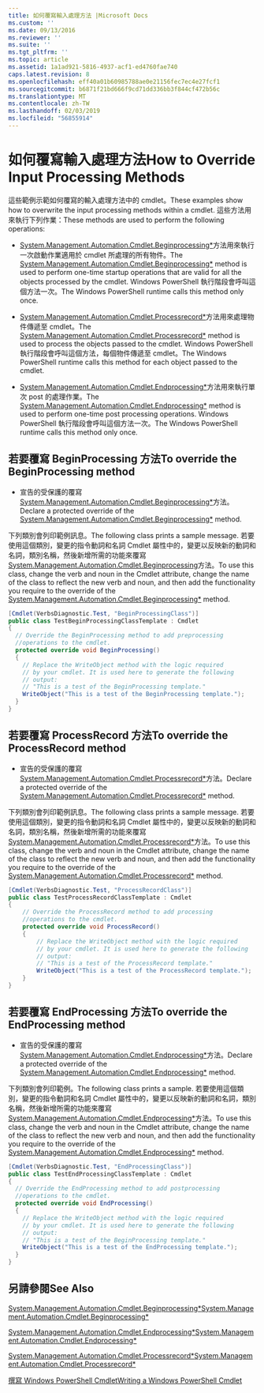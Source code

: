 ```yaml
---
title: 如何覆寫輸入處理方法 |Microsoft Docs
ms.custom: ''
ms.date: 09/13/2016
ms.reviewer: ''
ms.suite: ''
ms.tgt_pltfrm: ''
ms.topic: article
ms.assetid: 1a1ad921-5816-4937-acf1-ed4760fae740
caps.latest.revision: 8
ms.openlocfilehash: eff40a01b60985788ae0e21156fec7ec4e27fcf1
ms.sourcegitcommit: b6871f21bd666f9cd71dd336bb3f844cf472b56c
ms.translationtype: MT
ms.contentlocale: zh-TW
ms.lasthandoff: 02/03/2019
ms.locfileid: "56855914"
---
```

# <a name="how-to-override-input-processing-methods"></a><span data-ttu-id="cc6f5-102">如何覆寫輸入處理方法</span><span class="sxs-lookup"><span data-stu-id="cc6f5-102">How to Override Input Processing Methods</span></span>

<span data-ttu-id="cc6f5-103">這些範例示範如何覆寫的輸入處理方法中的 cmdlet。</span><span class="sxs-lookup"><span data-stu-id="cc6f5-103">These examples show how to overwrite the input processing methods within a cmdlet.</span></span> <span data-ttu-id="cc6f5-104">這些方法用來執行下列作業：</span><span class="sxs-lookup"><span data-stu-id="cc6f5-104">These methods are used to perform the following operations:</span></span>

- <span data-ttu-id="cc6f5-105">[System.Management.Automation.Cmdlet.Beginprocessing\*](/dotnet/api/System.Management.Automation.Cmdlet.BeginProcessing)方法用來執行一次啟動作業適用於 cmdlet 所處理的所有物件。</span><span class="sxs-lookup"><span data-stu-id="cc6f5-105">The [System.Management.Automation.Cmdlet.Beginprocessing\*](/dotnet/api/System.Management.Automation.Cmdlet.BeginProcessing) method is used to perform one-time startup operations that are valid for all the objects processed by the cmdlet.</span></span> <span data-ttu-id="cc6f5-106">Windows PowerShell 執行階段會呼叫這個方法一次。</span><span class="sxs-lookup"><span data-stu-id="cc6f5-106">The Windows PowerShell runtime calls this method only once.</span></span>

- <span data-ttu-id="cc6f5-107">[System.Management.Automation.Cmdlet.Processrecord\*](/dotnet/api/System.Management.Automation.Cmdlet.ProcessRecord)方法用來處理物件傳遞至 cmdlet。</span><span class="sxs-lookup"><span data-stu-id="cc6f5-107">The [System.Management.Automation.Cmdlet.Processrecord\*](/dotnet/api/System.Management.Automation.Cmdlet.ProcessRecord) method is used to process the objects passed to the cmdlet.</span></span> <span data-ttu-id="cc6f5-108">Windows PowerShell 執行階段會呼叫這個方法，每個物件傳遞至 cmdlet。</span><span class="sxs-lookup"><span data-stu-id="cc6f5-108">The Windows PowerShell runtime calls this method for each object passed to the cmdlet.</span></span>

- <span data-ttu-id="cc6f5-109">[System.Management.Automation.Cmdlet.Endprocessing\*](/dotnet/api/System.Management.Automation.Cmdlet.EndProcessing)方法用來執行單次 post 的處理作業。</span><span class="sxs-lookup"><span data-stu-id="cc6f5-109">The [System.Management.Automation.Cmdlet.Endprocessing\*](/dotnet/api/System.Management.Automation.Cmdlet.EndProcessing) method is used to perform one-time post processing operations.</span></span> <span data-ttu-id="cc6f5-110">Windows PowerShell 執行階段會呼叫這個方法一次。</span><span class="sxs-lookup"><span data-stu-id="cc6f5-110">The Windows PowerShell runtime calls this method only once.</span></span>

## <a name="to-override-the-beginprocessing-method"></a><span data-ttu-id="cc6f5-111">若要覆寫 BeginProcessing 方法</span><span class="sxs-lookup"><span data-stu-id="cc6f5-111">To override the BeginProcessing method</span></span>

- <span data-ttu-id="cc6f5-112">宣告的受保護的覆寫[System.Management.Automation.Cmdlet.Beginprocessing\*](/dotnet/api/System.Management.Automation.Cmdlet.BeginProcessing)方法。</span><span class="sxs-lookup"><span data-stu-id="cc6f5-112">Declare a protected override of the [System.Management.Automation.Cmdlet.Beginprocessing\*](/dotnet/api/System.Management.Automation.Cmdlet.BeginProcessing) method.</span></span>

<span data-ttu-id="cc6f5-113">下列類別會列印範例訊息。</span><span class="sxs-lookup"><span data-stu-id="cc6f5-113">The following class prints a sample message.</span></span> <span data-ttu-id="cc6f5-114">若要使用這個類別，變更的指令動詞和名詞 Cmdlet 屬性中的，變更以反映新的動詞和名詞，類別名稱，然後新增所需的功能來覆寫[System.Management.Automation.Cmdlet.Beginprocessing](/dotnet/api/System.Management.Automation.Cmdlet.BeginProcessing)方法。</span><span class="sxs-lookup"><span data-stu-id="cc6f5-114">To use this class, change the verb and noun in the Cmdlet attribute, change the name of the class to reflect the new verb and noun, and then add the functionality you require to the override of the [System.Management.Automation.Cmdlet.Beginprocessing\*](/dotnet/api/System.Management.Automation.Cmdlet.BeginProcessing) method.</span></span>

```csharp
[Cmdlet(VerbsDiagnostic.Test, "BeginProcessingClass")]
public class TestBeginProcessingClassTemplate : Cmdlet
{
  // Override the BeginProcessing method to add preprocessing
  //operations to the cmdlet.
  protected override void BeginProcessing()
  {
    // Replace the WriteObject method with the logic required
    // by your cmdlet. It is used here to generate the following
    // output:
    // "This is a test of the BeginProcessing template."
    WriteObject("This is a test of the BeginProcessing template.");
  }
}
```

## <a name="to-override-the-processrecord-method"></a><span data-ttu-id="cc6f5-115">若要覆寫 ProcessRecord 方法</span><span class="sxs-lookup"><span data-stu-id="cc6f5-115">To override the ProcessRecord method</span></span>

- <span data-ttu-id="cc6f5-116">宣告的受保護的覆寫[System.Management.Automation.Cmdlet.Processrecord\*](/dotnet/api/System.Management.Automation.Cmdlet.ProcessRecord)方法。</span><span class="sxs-lookup"><span data-stu-id="cc6f5-116">Declare a protected override of the [System.Management.Automation.Cmdlet.Processrecord\*](/dotnet/api/System.Management.Automation.Cmdlet.ProcessRecord) method.</span></span>

<span data-ttu-id="cc6f5-117">下列類別會列印範例訊息。</span><span class="sxs-lookup"><span data-stu-id="cc6f5-117">The following class prints a sample message.</span></span> <span data-ttu-id="cc6f5-118">若要使用這個類別，變更的指令動詞和名詞 Cmdlet 屬性中的，變更以反映新的動詞和名詞，類別名稱，然後新增所需的功能來覆寫[System.Management.Automation.Cmdlet.Processrecord\*](/dotnet/api/System.Management.Automation.Cmdlet.ProcessRecord)方法。</span><span class="sxs-lookup"><span data-stu-id="cc6f5-118">To use this class, change the verb and noun in the Cmdlet attribute, change the name of the class to reflect the new verb and noun, and then add the functionality you require to the override of the [System.Management.Automation.Cmdlet.Processrecord\*](/dotnet/api/System.Management.Automation.Cmdlet.ProcessRecord) method.</span></span>

```csharp
[Cmdlet(VerbsDiagnostic.Test, "ProcessRecordClass")]
public class TestProcessRecordClassTemplate : Cmdlet
{
    // Override the ProcessRecord method to add processing
    //operations to the cmdlet.
    protected override void ProcessRecord()
    {
        // Replace the WriteObject method with the logic required
        // by your cmdlet. It is used here to generate the following
        // output:
        // "This is a test of the ProcessRecord template."
        WriteObject("This is a test of the ProcessRecord template.");
    }
}

```

## <a name="to-override-the-endprocessing-method"></a><span data-ttu-id="cc6f5-119">若要覆寫 EndProcessing 方法</span><span class="sxs-lookup"><span data-stu-id="cc6f5-119">To override the EndProcessing method</span></span>

- <span data-ttu-id="cc6f5-120">宣告的受保護的覆寫[System.Management.Automation.Cmdlet.Endprocessing\*](/dotnet/api/System.Management.Automation.Cmdlet.EndProcessing)方法。</span><span class="sxs-lookup"><span data-stu-id="cc6f5-120">Declare a protected override of the [System.Management.Automation.Cmdlet.Endprocessing\*](/dotnet/api/System.Management.Automation.Cmdlet.EndProcessing) method.</span></span>

<span data-ttu-id="cc6f5-121">下列類別會列印範例。</span><span class="sxs-lookup"><span data-stu-id="cc6f5-121">The following class prints a sample.</span></span> <span data-ttu-id="cc6f5-122">若要使用這個類別，變更的指令動詞和名詞 Cmdlet 屬性中的，變更以反映新的動詞和名詞，類別名稱，然後新增所需的功能來覆寫[System.Management.Automation.Cmdlet.Endprocessing\*](/dotnet/api/System.Management.Automation.Cmdlet.EndProcessing)方法。</span><span class="sxs-lookup"><span data-stu-id="cc6f5-122">To use this class, change the verb and noun in the Cmdlet attribute, change the name of the class to reflect the new verb and noun, and then add the functionality you require to the override of the [System.Management.Automation.Cmdlet.Endprocessing\*](/dotnet/api/System.Management.Automation.Cmdlet.EndProcessing) method.</span></span>

```csharp
[Cmdlet(VerbsDiagnostic.Test, "EndProcessingClass")]
public class TestEndProcessingClassTemplate : Cmdlet
{
  // Override the EndProcessing method to add postprocessing
  //operations to the cmdlet.
  protected override void EndProcessing()
  {
    // Replace the WriteObject method with the logic required
    // by your cmdlet. It is used here to generate the following
    // output:
    // "This is a test of the BeginProcessing template."
    WriteObject("This is a test of the EndProcessing template.");
  }
}
```

## <a name="see-also"></a><span data-ttu-id="cc6f5-123">另請參閱</span><span class="sxs-lookup"><span data-stu-id="cc6f5-123">See Also</span></span>

[<span data-ttu-id="cc6f5-124">System.Management.Automation.Cmdlet.Beginprocessing\*</span><span class="sxs-lookup"><span data-stu-id="cc6f5-124">System.Management.Automation.Cmdlet.Beginprocessing\*</span></span>](/dotnet/api/System.Management.Automation.Cmdlet.BeginProcessing)

[<span data-ttu-id="cc6f5-125">System.Management.Automation.Cmdlet.Endprocessing\*</span><span class="sxs-lookup"><span data-stu-id="cc6f5-125">System.Management.Automation.Cmdlet.Endprocessing\*</span></span>](/dotnet/api/System.Management.Automation.Cmdlet.EndProcessing)

[<span data-ttu-id="cc6f5-126">System.Management.Automation.Cmdlet.Processrecord\*</span><span class="sxs-lookup"><span data-stu-id="cc6f5-126">System.Management.Automation.Cmdlet.Processrecord\*</span></span>](/dotnet/api/System.Management.Automation.Cmdlet.ProcessRecord)

[<span data-ttu-id="cc6f5-127">撰寫 Windows PowerShell Cmdlet</span><span class="sxs-lookup"><span data-stu-id="cc6f5-127">Writing a Windows PowerShell Cmdlet</span></span>](./writing-a-windows-powershell-cmdlet.md)
